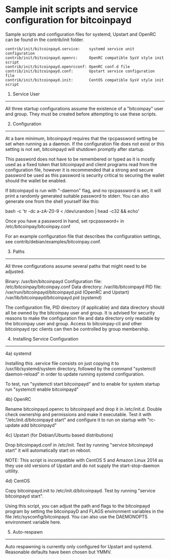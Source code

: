 Sample init scripts and service configuration for bitcoinpayd
==========================================================

Sample scripts and configuration files for systemd, Upstart and OpenRC
can be found in the contrib/init folder.

    contrib/init/bitcoinpayd.service:    systemd service unit configuration
    contrib/init/bitcoinpayd.openrc:     OpenRC compatible SysV style init script
    contrib/init/bitcoinpayd.openrcconf: OpenRC conf.d file
    contrib/init/bitcoinpayd.conf:       Upstart service configuration file
    contrib/init/bitcoinpayd.init:       CentOS compatible SysV style init script

1. Service User
---------------------------------

All three startup configurations assume the existence of a "bitcoinpay" user
and group.  They must be created before attempting to use these scripts.

2. Configuration
---------------------------------

At a bare minimum, bitcoinpayd requires that the rpcpassword setting be set
when running as a daemon.  If the configuration file does not exist or this
setting is not set, bitcoinpayd will shutdown promptly after startup.

This password does not have to be remembered or typed as it is mostly used
as a fixed token that bitcoinpayd and client programs read from the configuration
file, however it is recommended that a strong and secure password be used
as this password is security critical to securing the wallet should the
wallet be enabled.

If bitcoinpayd is run with "-daemon" flag, and no rpcpassword is set, it will
print a randomly generated suitable password to stderr.  You can also
generate one from the shell yourself like this:

bash -c 'tr -dc a-zA-Z0-9 < /dev/urandom | head -c32 && echo'

Once you have a password in hand, set rpcpassword= in /etc/bitcoinpay/bitcoinpay.conf

For an example configuration file that describes the configuration settings,
see contrib/debian/examples/bitcoinpay.conf.

3. Paths
---------------------------------

All three configurations assume several paths that might need to be adjusted.

Binary:              /usr/bin/bitcoinpayd
Configuration file:  /etc/bitcoinpay/bitcoinpay.conf
Data directory:      /var/lib/bitcoinpayd
PID file:            /var/run/bitcoinpayd/bitcoinpayd.pid (OpenRC and Upstart)
                     /var/lib/bitcoinpayd/bitcoinpayd.pid (systemd)

The configuration file, PID directory (if applicable) and data directory
should all be owned by the bitcoinpay user and group.  It is advised for security
reasons to make the configuration file and data directory only readable by the
bitcoinpay user and group.  Access to bitcoinpay-cli and other bitcoinpayd rpc clients
can then be controlled by group membership.

4. Installing Service Configuration
-----------------------------------

4a) systemd

Installing this .service file consists on just copying it to
/usr/lib/systemd/system directory, followed by the command
"systemctl daemon-reload" in order to update running systemd configuration.

To test, run "systemctl start bitcoinpayd" and to enable for system startup run
"systemctl enable bitcoinpayd"

4b) OpenRC

Rename bitcoinpayd.openrc to bitcoinpayd and drop it in /etc/init.d.  Double
check ownership and permissions and make it executable.  Test it with
"/etc/init.d/bitcoinpayd start" and configure it to run on startup with
"rc-update add bitcoinpayd"

4c) Upstart (for Debian/Ubuntu based distributions)

Drop bitcoinpayd.conf in /etc/init.  Test by running "service bitcoinpayd start"
it will automatically start on reboot.

NOTE: This script is incompatible with CentOS 5 and Amazon Linux 2014 as they
use old versions of Upstart and do not supply the start-stop-daemon uitility.

4d) CentOS

Copy bitcoinpayd.init to /etc/init.d/bitcoinpayd. Test by running "service bitcoinpayd start".

Using this script, you can adjust the path and flags to the bitcoinpayd program by
setting the bitcoinpayD and FLAGS environment variables in the file
/etc/sysconfig/bitcoinpayd. You can also use the DAEMONOPTS environment variable here.

5. Auto-respawn
-----------------------------------

Auto respawning is currently only configured for Upstart and systemd.
Reasonable defaults have been chosen but YMMV.
